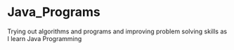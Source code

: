 # Java_Programs
Trying out algorithms and programs and improving problem solving skills as I learn Java Programming

